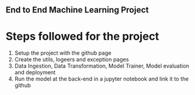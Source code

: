 ## End to End Machine Learning Project

# Steps followed for the project
1. Setup the project with the github page
2. Create the utils, logeers and exception pages
3. Data Ingestion, Data Transformation, Model Trainer, Model evaluation and deployment
4. Run the model at the back-end in a jupyter notebook and link it to the github
